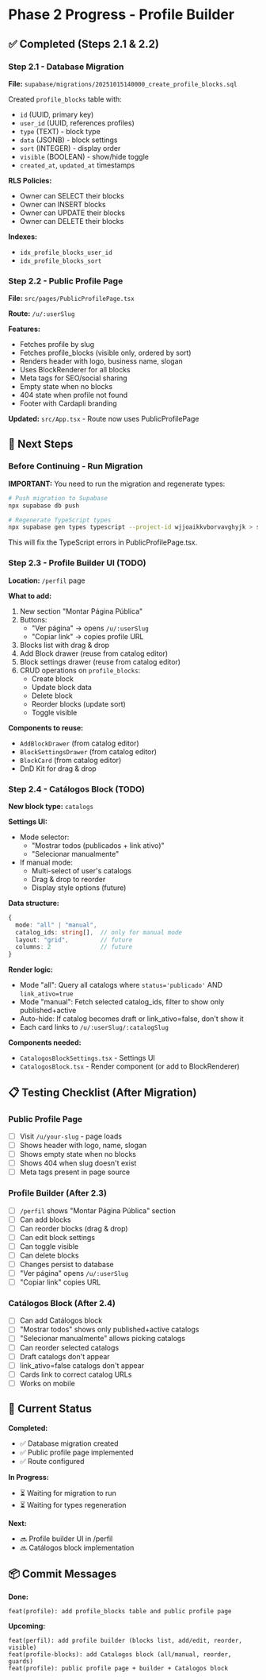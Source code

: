 # Phase 2 Progress - Profile Builder

## ✅ Completed (Steps 2.1 & 2.2)

### Step 2.1 - Database Migration
**File:** `supabase/migrations/20251015140000_create_profile_blocks.sql`

Created `profile_blocks` table with:
- `id` (UUID, primary key)
- `user_id` (UUID, references profiles)
- `type` (TEXT) - block type
- `data` (JSONB) - block settings
- `sort` (INTEGER) - display order
- `visible` (BOOLEAN) - show/hide toggle
- `created_at`, `updated_at` timestamps

**RLS Policies:**
- Owner can SELECT their blocks
- Owner can INSERT blocks
- Owner can UPDATE their blocks
- Owner can DELETE their blocks

**Indexes:**
- `idx_profile_blocks_user_id`
- `idx_profile_blocks_sort`

### Step 2.2 - Public Profile Page
**File:** `src/pages/PublicProfilePage.tsx`

**Route:** `/u/:userSlug`

**Features:**
- Fetches profile by slug
- Fetches profile_blocks (visible only, ordered by sort)
- Renders header with logo, business name, slogan
- Uses BlockRenderer for all blocks
- Meta tags for SEO/social sharing
- Empty state when no blocks
- 404 state when profile not found
- Footer with Cardapli branding

**Updated:** `src/App.tsx` - Route now uses PublicProfilePage

## 🔄 Next Steps

### Before Continuing - Run Migration

**IMPORTANT:** You need to run the migration and regenerate types:

```bash
# Push migration to Supabase
npx supabase db push

# Regenerate TypeScript types
npx supabase gen types typescript --project-id wjjoaikkvborvavghyjk > src/integrations/supabase/types.ts
```

This will fix the TypeScript errors in PublicProfilePage.tsx.

### Step 2.3 - Profile Builder UI (TODO)

**Location:** `/perfil` page

**What to add:**
1. New section "Montar Página Pública"
2. Buttons:
   - "Ver página" → opens `/u/:userSlug`
   - "Copiar link" → copies profile URL
3. Blocks list with drag & drop
4. Add Block drawer (reuse from catalog editor)
5. Block settings drawer (reuse from catalog editor)
6. CRUD operations on `profile_blocks`:
   - Create block
   - Update block data
   - Delete block
   - Reorder blocks (update sort)
   - Toggle visible

**Components to reuse:**
- `AddBlockDrawer` (from catalog editor)
- `BlockSettingsDrawer` (from catalog editor)
- `BlockCard` (from catalog editor)
- DnD Kit for drag & drop

### Step 2.4 - Catálogos Block (TODO)

**New block type:** `catalogs`

**Settings UI:**
- Mode selector:
  - "Mostrar todos (publicados + link ativo)"
  - "Selecionar manualmente"
- If manual mode:
  - Multi-select of user's catalogs
  - Drag & drop to reorder
  - Display style options (future)

**Data structure:**
```typescript
{
  mode: "all" | "manual",
  catalog_ids: string[],  // only for manual mode
  layout: "grid",         // future
  columns: 2              // future
}
```

**Render logic:**
- Mode "all": Query all catalogs where `status='publicado'` AND `link_ativo=true`
- Mode "manual": Fetch selected catalog_ids, filter to show only published+active
- Auto-hide: If catalog becomes draft or link_ativo=false, don't show it
- Each card links to `/u/:userSlug/:catalogSlug`

**Components needed:**
- `CatalogosBlockSettings.tsx` - Settings UI
- `CatalogosBlock.tsx` - Render component (or add to BlockRenderer)

## 📋 Testing Checklist (After Migration)

### Public Profile Page
- [ ] Visit `/u/your-slug` - page loads
- [ ] Shows header with logo, name, slogan
- [ ] Shows empty state when no blocks
- [ ] Shows 404 when slug doesn't exist
- [ ] Meta tags present in page source

### Profile Builder (After 2.3)
- [ ] `/perfil` shows "Montar Página Pública" section
- [ ] Can add blocks
- [ ] Can reorder blocks (drag & drop)
- [ ] Can edit block settings
- [ ] Can toggle visible
- [ ] Can delete blocks
- [ ] Changes persist to database
- [ ] "Ver página" opens `/u/:userSlug`
- [ ] "Copiar link" copies URL

### Catálogos Block (After 2.4)
- [ ] Can add Catálogos block
- [ ] "Mostrar todos" shows only published+active catalogs
- [ ] "Selecionar manualmente" allows picking catalogs
- [ ] Can reorder selected catalogs
- [ ] Draft catalogs don't appear
- [ ] link_ativo=false catalogs don't appear
- [ ] Cards link to correct catalog URLs
- [ ] Works on mobile

## 🎯 Current Status

**Completed:**
- ✅ Database migration created
- ✅ Public profile page implemented
- ✅ Route configured

**In Progress:**
- ⏳ Waiting for migration to run
- ⏳ Waiting for types regeneration

**Next:**
- 🔜 Profile builder UI in /perfil
- 🔜 Catálogos block implementation

## 📦 Commit Messages

**Done:**
```
feat(profile): add profile_blocks table and public profile page
```

**Upcoming:**
```
feat(perfil): add profile builder (blocks list, add/edit, reorder, visible)
feat(profile-blocks): add Catalogos block (all/manual, reorder, guards)
feat(profile): public profile page + builder + Catalogos block
```

